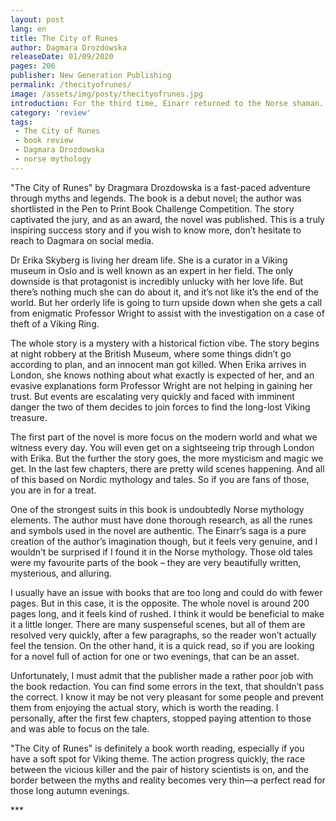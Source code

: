```yaml
---
layout: post
lang: en
title: The City of Runes
author: Dagmara Drozdowska
releaseDate: 01/09/2020
pages: 206
publisher: New Generation Publishing
permalink: /thecityofrunes/
image: /assets/img/posty/thecityofrunes.jpg
introduction: For the third time, Einarr returned to the Norse shaman. This time heartbroken and bereft. (..) Curse this ring. Curse this ring with loneliness forever.
category: 'review'
tags:
 - The City of Runes
 - book review
 - Dagmara Drozdowska
 - norse mythology
---
```

  "The City of Runes" by Dragmara Drozdowska is a fast-paced adventure through myths and legends. The book is a debut novel; the author was shortlisted in the Pen to Print Book Challenge Competition. The story captivated the jury, and as an award, the novel was published. This is a truly inspiring success story and if you wish to know more, don’t hesitate to reach to Dagmara on social media.

  Dr Erika Skyberg is living her dream life. She is a curator in a Viking museum in Oslo and is well known as an expert in her field. The only downside is that protagonist is incredibly unlucky with her love life. But there’s nothing much she can do about it, and it’s not like it’s the end of the world. But her orderly life is going to turn upside down when she gets a call from enigmatic Professor Wright to assist with the investigation on a case of theft of a Viking Ring.

  The whole story is a mystery with a historical fiction vibe. The story begins at night robbery at the British Museum, where some things didn’t go according to plan, and an innocent man got killed. When Erika arrives in London, she knows nothing about what exactly is expected of her, and an evasive explanations form Professor Wright are not helping in gaining her trust. But events are escalating very quickly and faced with imminent danger the two of them decides to join forces to find the long-lost Viking treasure.

  The first part of the novel is more focus on the modern world and what we witness every day. You will even get on a sightseeing trip through London with Erika.  But the further the story goes, the more mysticism and magic we get. In the last few chapters, there are pretty wild scenes happening. And all of this based on Nordic mythology and tales. So if you are fans of those, you are in for a treat.

  One of the strongest suits in this book is undoubtedly Norse mythology elements. The author must have done thorough research, as all the runes and symbols used in the novel are authentic. The Einarr’s saga is a pure creation of the author’s imagination though, but it feels very genuine, and I wouldn’t be surprised if I found it in the Norse mythology. Those old tales were my favourite parts of the book – they are very beautifully written, mysterious, and alluring.

  I usually have an issue with books that are too long and could do with fewer pages. But in this case, it is the opposite. The whole novel is around 200 pages long, and it feels kind of rushed. I think it would be beneficial to make it a little longer. There are many suspenseful scenes, but all of them are resolved very quickly, after a few paragraphs, so the reader won’t actually feel the tension. On the other hand, it is a quick read, so if you are looking for a novel full of action for one or two evenings, that can be an asset.

  Unfortunately, I must admit that the publisher made a rather poor job with the book redaction. You can find some errors in the text, that shouldn’t pass the correct. I know it may be not very pleasant for some people and prevent them from enjoying the actual story, which is worth the reading. I personally, after the first few chapters, stopped paying attention to those and was able to focus on the tale.

  "The City of Runes" is definitely a book worth reading, especially if you have a soft spot for Viking theme. The action progress quickly, the race between the vicious killer and the pair of history scientists is on, and the border between the myths and reality becomes very thin—a perfect read for those long autumn evenings.

\*\*\*

